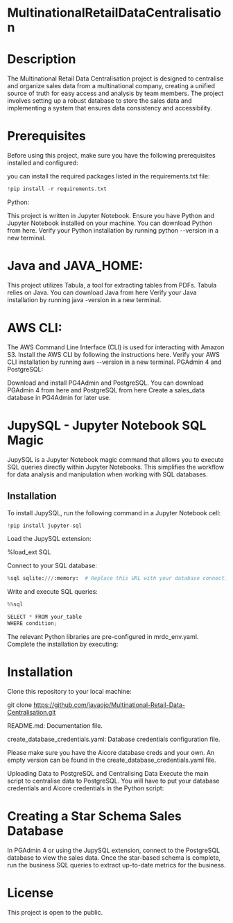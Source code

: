 # MultinationalRetailDataCentralisation

# Description
The Multinational Retail Data Centralisation project is designed to centralise and organize sales data from a multinational company, creating a unified source of truth for easy access and analysis by team members. The project involves setting up a robust database to store the sales data and implementing a system that ensures data consistency and accessibility.

# Prerequisites
Before using this project, make sure you have the following prerequisites installed and configured:

you can install the required packages listed in the requirements.txt file:

```python
!pip install -r requirements.txt
```

Python:

This project is written in Jupyter Notebook. Ensure you have Python and Jupyter Notebook  installed on your machine. You can download Python from here.
Verify your Python installation by running python --version in a new terminal.

# Java and JAVA_HOME:

This project utilizes Tabula, a tool for extracting tables from PDFs. Tabula relies on Java. You can download Java from here
Verify your Java installation by running java -version in a new terminal.

# AWS CLI:

The AWS Command Line Interface (CLI) is used for interacting with Amazon S3. Install the AWS CLI by following the instructions here.
Verify your AWS CLI installation by running aws --version in a new terminal.
PGAdmin 4 and PostgreSQL:

Download and install PG4Admin and PostgreSQL. You can download PGAdmin 4 from here and PostgreSQL from here
Create a sales_data database in PG4Admin for later use.

# JupySQL - Jupyter Notebook SQL Magic

JupySQL is a Jupyter Notebook magic command that allows you to execute SQL queries directly within Jupyter Notebooks. This simplifies the workflow for data analysis and manipulation when working with SQL databases.

## Installation

To install JupySQL, run the following command in a Jupyter Notebook cell:

```python
!pip install jupyter-sql
```

Load the JupySQL extension:

%load_ext SQL

Connect to your SQL database:

```python
%sql sqlite:///:memory:  # Replace this URL with your database connection string
```
Write and execute SQL queries:
```python
%%sql

SELECT * FROM your_table
WHERE condition;
```

The relevant Python libraries are pre-configured in mrdc_env.yaml. Complete the installation by executing:

# Installation

Clone this repository to your local machine:

git clone https://github.com/javaojo/Multinational-Retail-Data-Centralisation.git

README.md: Documentation file.

create_database_credentials.yaml: Database credentials configuration file.

Please make sure you have the Aicore database creds and your own. An empty version can be found in the create_database_credentials.yaml file.

Uploading Data to PostgreSQL and Centralising Data
Execute the main script to centralise data to PostgreSQL. You will have to put your database credentials and Aicore credentials in the Python script:

# Creating a Star Schema Sales Database
In PGAdmin 4 or using the JupySQL extension, connect to the PostgreSQL database to view the sales data. 
Once the star-based schema is complete, run the business SQL queries to extract up-to-date metrics for the business.

# License
This project is open to the public.
